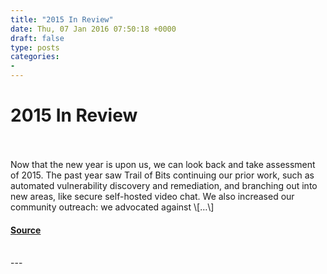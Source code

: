 ```yaml
---
title: "2015 In Review"
date: Thu, 07 Jan 2016 07:50:18 +0000
draft: false
type: posts
categories: 
- 
---
```

# 2015 In Review

<br/>

<br/>
Now that the new year is upon us, we can look back and take assessment of 2015. The past year saw Trail of Bits continuing our prior work, such as automated vulnerability discovery and remediation, and branching out into new areas, like secure self-hosted video chat. We also increased our community outreach: we advocated against \[…\]

#### [Source](https://blog.trailofbits.com/2016/01/07/2015-in-review/)

<br/>
---
